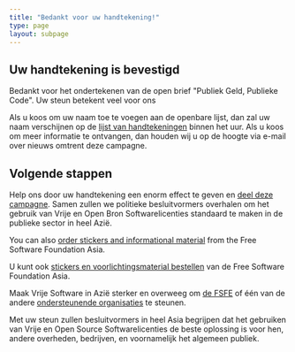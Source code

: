 ```yaml
---
title: "Bedankt voor uw handtekening!"
type: page
layout: subpage
---
```


## Uw handtekening is bevestigd

Bedankt voor het ondertekenen van de open brief "Publiek Geld, Publieke Code".  Uw steun betekent veel voor ons

Als u koos om uw naam toe te voegen aan de openbare lijst, dan zal uw naam verschijnen op de [lijst van handtekeningen](../all-signatures) binnen het uur. Als u koos om meer informatie te ontvangen, dan houden wij u op de hoogte via e-mail over nieuws omtrent deze campagne.

## Volgende stappen

Help ons door uw handtekening een enorm effect te geven en [deel deze campagne](../../#spread).  Samen zullen we politieke besluitvormers overhalen om het gebruik van Vrije en Open Bron Softwarelicenties standaard te maken in de publieke sector in heel Azië.

You can also [order stickers and informational material](https://fossasia.org/promo#pmpc) from the Free Software Foundation Asia.

U kunt ook [stickers en voorlichtingsmaterial bestellen](https://fossasia.org/promo#pmpc) van de Free Software Foundation Asia.

Maak Vrije Software in Azië sterker en overweeg om [de FSFE](https://fossasia.org/donate/?pmpc) of één van de andere [ondersteunende organisaties](../../#organisations) te steunen.

Met uw steun zullen besluitvormers in heel Asia begrijpen dat het gebruiken van Vrije en Open Source Softwarelicenties de beste oplossing is voor hen, andere overheden, bedrijven, en voornamelijk het algemeen publiek.
